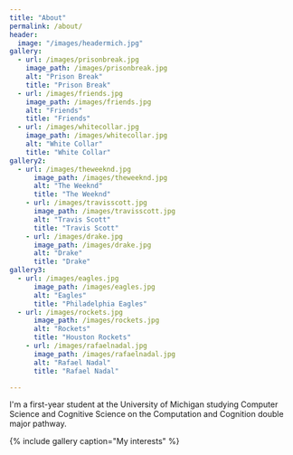 ```yaml
---
title: "About"
permalink: /about/
header:
  image: "/images/headermich.jpg"
gallery:   
  - url: /images/prisonbreak.jpg
    image_path: /images/prisonbreak.jpg
    alt: "Prison Break"
    title: "Prison Break"
  - url: /images/friends.jpg      
    image_path: /images/friends.jpg
    alt: "Friends"
    title: "Friends"
  - url: /images/whitecollar.jpg
    image_path: /images/whitecollar.jpg
    alt: "White Collar"
    title: "White Collar"
gallery2:
  - url: /images/theweeknd.jpg
      image_path: /images/theweeknd.jpg
      alt: "The Weeknd"
      title: "The Weeknd"
    - url: /images/travisscott.jpg   
      image_path: /images/travisscott.jpg
      alt: "Travis Scott"
      title: "Travis Scott"
    - url: /images/drake.jpg
      image_path: /images/drake.jpg
      alt: "Drake"
      title: "Drake"
gallery3:
  - url: /images/eagles.jpg
      image_path: /images/eagles.jpg
      alt: "Eagles"
      title: "Philadelphia Eagles"
  - url: /images/rockets.jpg    
      image_path: /images/rockets.jpg
      alt: "Rockets"
      title: "Houston Rockets"
    - url: /images/rafaelnadal.jpg
      image_path: /images/rafaelnadal.jpg
      alt: "Rafael Nadal"
      title: "Rafael Nadal"

---
```


I'm a first-year student at the University of Michigan studying Computer Science and Cognitive Science on the Computation and Cognition double major pathway.

{% include gallery caption="My interests" %}
